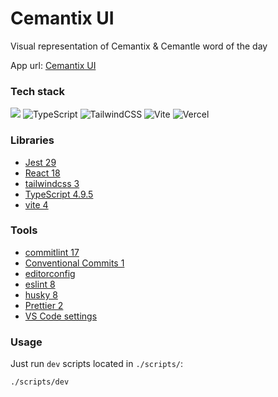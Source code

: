 # Cemantix UI

Visual representation of Cemantix & Cemantle word of the day

App url: [Cemantix UI](https://cemantix-ui.vercel.app/)

### Tech stack

![](https://img.shields.io/badge/React-informational?style=flat&logo=react&logoColor=white&color=62DAFC) ![TypeScript](https://img.shields.io/badge/typescript-%23007ACC.svg?style=flat&logo=typescript&logoColor=white) ![TailwindCSS](https://img.shields.io/badge/Tailwindcss-%2338B2AC.svg?style=flat&logo=tailwind-css&logoColor=white) ![Vite](https://img.shields.io/badge/Vite-%2335495e.svg?style=flat&logo=vite&logoColor=%234FC08D) ![Vercel](https://img.shields.io/badge/Vercel-%23000000.svg?style=flat&logo=vercel&logoColor=white)


### Libraries

- [Jest 29](https://jestjs.io/)
- [React 18](https://reactjs.org/)
- [tailwindcss 3](https://tailwindcss.com/)
- [TypeScript 4.9.5](https://www.typescriptlang.org/)
- [vite 4](https://vitejs.dev/)

### Tools

- [commitlint 17](https://commitlint.js.org)
- [Conventional Commits 1](https://www.conventionalcommits.org)
- [editorconfig](https://editorconfig.org/)
- [eslint 8](https://eslint.org/)
- [husky 8](https://typicode.github.io/husky/#/)
- [Prettier 2](https://prettier.io/)
- [VS Code settings](https://code.visualstudio.com/)

### Usage

Just run `dev` scripts located in `./scripts/`:

```bash
./scripts/dev
```
